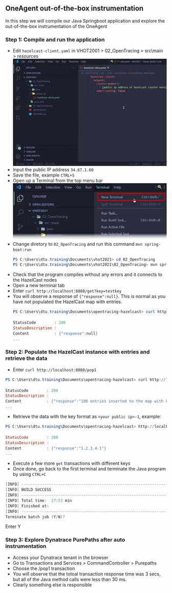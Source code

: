 ## OneAgent out-of-the-box instrumentation
In this step we will compile our Java Springboot application and explore the out-of-the-box instrumentation of the OneAgent

### Step 1: Compile and run the application
- Edit `hazelcast-client.yaml` in VHOT2001 > 02_OpenTracing > src\main > resources
  ![EditFile](../../../assets/images/01_oneagent_outofthebox_instrumentation-01.png)
- Input the public IP address `34.67.1.60`
- Save the file, example `CTRL+S`
- Open up a Terminal from the top menu bar
  ![EditFile](../../../assets/images/01_oneagent_outofthebox_instrumentation-02.png)
- Change diretory to `02_OpenTracing` and run this command `mvn spring-boot:run`
  ```powershell
  PS C:\Users\dtu.training\Documents\vhot2021> cd 02_OpenTracing
  PS C:\Users\dtu.training\Documents\vhot2021\02_OpenTracing> mvn spring-boot:run
  ```
- Check that the program compiles without any errors and it connects to the HazelCast nodes
- Open a new terminal tab
- Enter `curl http://localhost:8080/get?key=testkey`
- You will observe a response of `{"response":null}`. This is normal as you have not populated the HazelCast map with entries.
  ```powershell
  PS C:\Users\dtu.training\Documents\opentracing-hazelcast> curl http://localhost:8080/get?key=testkey
  
  StatusCode        : 200
  StatusDescription :
  Content           : {"response":null}
  ...
  ```
### Step 2: Populate the HazelCast instance with entries and retrieve the data
- Enter `curl http://localhost:8080/pop1`

```powershell
PS C:\Users\dtu.training\Documents\opentracing-hazelcast> curl http://localhost:8080/pop1

StatusCode        : 200
StatusDescription :
Content           : {"response":"100 entries inserted to the map with key: <your public ip>-* , starting from 1 "}
...
```
- Retrieve the data with the key format as `<your public ip>-1`, example:

```powershell
PS C:\Users\dtu.training\Documents\opentracing-hazelcast> http://localhost:8080/get?key=1.2.3.4-1

StatusCode        : 200
StatusDescription :
Content           : {"response":"1.2.3.4-1"}
...
```

- Execute a few more `get` transactions with different keys
- Once done, go back to the first terminal and terminate the Java program by using `CTRL+C`

```powershell
[INFO] ------------------------------------------------------------------------
[INFO] BUILD SUCCESS
[INFO] ------------------------------------------------------------------------
[INFO] Total time:  17:53 min
[INFO] Finished at: 
[INFO] ------------------------------------------------------------------------
Terminate batch job (Y/N)?
```
Enter Y

### Step 3: Explore Dynatrace PurePaths after auto instrumentation 
- Access your Dynatrace tenant in the browser
- Go to Transactions and Services > CommandController > Purepaths
- Choose the /pop1 transaction
- You will observe that the totoal transaction response time was 3 secs, but all of the Java method calls were less than 30 ms.
- Clearly something else is responsible
